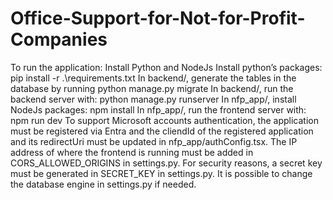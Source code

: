 # Office-Support-for-Not-for-Profit-Companies

To run the application:
Install Python and NodeJs
Install python’s packages: pip install -r .\requirements.txt
In backend/, generate the tables in the database by running python manage.py migrate
In backend/, run the backend server with: python manage.py runserver
In nfp_app/, install NodeJs packages: npm install
In nfp_app/, run the frontend server with: npm run dev
To support Microsoft accounts authentication, the application must be registered via Entra and the cliendId of the registered application and its redirectUri must be updated in nfp_app/authConfig.tsx.
The IP address of where the frontend is running must be added in CORS_ALLOWED_ORIGINS in settings.py.
For security reasons, a secret key must be generated in SECRET_KEY in settings.py.
It is possible to change the database engine in settings.py if needed.
